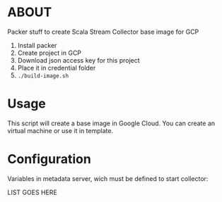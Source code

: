 # ABOUT

Packer stuff to create Scala Stream Collector base image for GCP

1. Install packer
2. Create project in GCP
3. Download json access key for this project
4. Place it in credential folder
5. `./build-image.sh`

# Usage

This script will create a base image in Google Cloud. You can create an virtual machine or use it in template.

# Configuration 

Variables in metadata server, wich must be defined to start collector:

LIST GOES HERE
